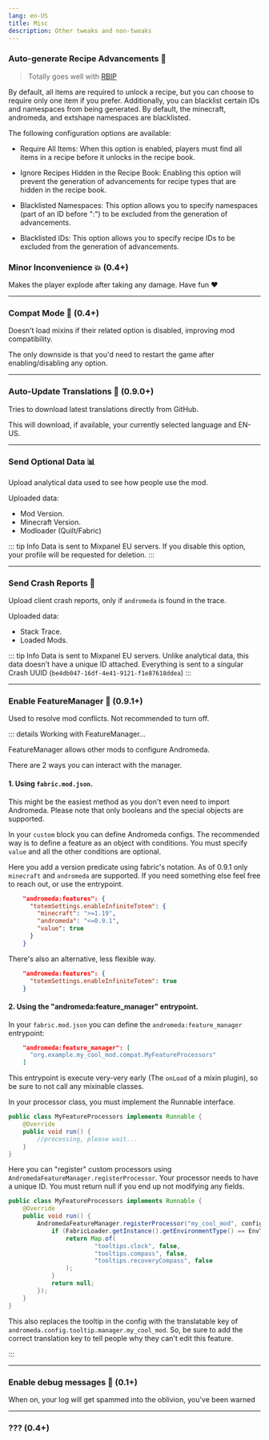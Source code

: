```yaml
---
lang: en-US
title: Misc
description: Other tweaks and non-tweaks
---
```


### Auto-generate Recipe Advancements 📗

> Totally goes well with [RBIP](https://modrinth.com/mod/rbip)

By default, all items are required to unlock a recipe, but you can choose to require only one item if you prefer. Additionally, you can blacklist certain IDs and namespaces from being generated. By default, the minecraft, andromeda, and extshape namespaces are blacklisted.

The following configuration options are available:

* Require All Items: When this option is enabled, players must find all items in a recipe before it unlocks in the recipe book.

* Ignore Recipes Hidden in the Recipe Book: Enabling this option will prevent the generation of advancements for recipe types that are hidden in the recipe book.

* Blacklisted Namespaces: This option allows you to specify namespaces (part of an ID before ":") to be excluded from the generation of advancements.

* Blacklisted IDs: This option allows you to specify recipe IDs to be excluded from the generation of advancements.

### Minor Inconvenience 💥 (0.4+)

Makes the player explode after taking any damage. Have fun ❤️

***
### Compat Mode 🧩 (0.4+)

Doesn't load mixins if their related option is disabled, improving mod compatibility.

The only downside is that you'd need to restart the game after enabling/disabling any option.

***
### Auto-Update Translations 🔁 (0.9.0+)

Tries to download latest translations directly from GitHub.

This will download, if available, your currently selected language and EN-US.

***
### Send Optional Data 📊

Upload analytical data used to see how people use the mod.

Uploaded data:
* Mod Version.
* Minecraft Version.
* Modloader (Quilt/Fabric)

::: tip Info
Data is sent to Mixpanel EU servers. If you disable this option, your profile will be requested for deletion.
:::

***
### Send Crash Reports 📑

Upload client crash reports, only if `andromeda` is found in the trace.

Uploaded data:
* Stack Trace.
* Loaded Mods.

::: tip Info
Data is sent to Mixpanel EU servers. Unlike analytical data, this data doesn't have a unique ID attached. Everything is sent to a singular Crash UUID (`be4db047-16df-4e41-9121-f1e87618ddea`)
:::

***
### Enable FeatureManager 🧩 (0.9.1+)

Used to resolve mod conflicts. Not recommended to turn off.

::: details Working with FeatureManager...

FeatureManager allows other mods to configure Andromeda.

There are 2 ways you can interact with the manager.

#### 1. Using `fabric.mod.json`.

This might be the easiest method as you don't even need to import Andromeda. Please note that only booleans and the special objects are supported.

In your `custom` block you can define Andromeda configs. The recommended way is to define a feature as an object with conditions. You must specify `value` and all the other conditions are optional.

Here you add a version predicate using fabric's notation. As of 0.9.1 only `minecraft` and `andromeda` are supported. If you need something else feel free to reach out, or use the entrypoint.

```json
    "andromeda:features": {
      "totemSettings.enableInfiniteTotem": {
        "minecraft": ">=1.19",
        "andromeda": "<=0.9.1",
        "value": true
      }
    }
```

There's also an alternative, less flexible way.

```json
    "andromeda:features": {
      "totemSettings.enableInfiniteTotem": true
    }
```

#### 2. Using the "andromeda:feature_manager" entrypoint.

In your `fabric.mod.json` you can define the `andromeda:feature_manager` entrypoint:

```json
    "andromeda:feature_manager": [
      "org.example.my_cool_mod.compat.MyFeatureProcessors"
    ]
```

This entrypoint is execute very-very early (The `onLoad` of a mixin plugin), so be sure to not call any mixinable classes.

In your processor class, you must implement the Runnable interface.

```java
public class MyFeatureProcessors implements Runnable {
    @Override
    public void run() {
        //processing, please wait...
    }
}
```

Here you can "register" custom processors using `AndromedaFeatureManager.registerProcessor`. Your processor needs to have a unique ID. You must return null if you end up not modifying any fields.

```java
public class MyFeatureProcessors implements Runnable {
    @Override
    public void run() {
        AndromedaFeatureManager.registerProcessor("my_cool_mod", config -> {
            if (FabricLoader.getInstance().getEnvironmentType() == EnvType.CLIENT) {
                return Map.of(
                        "tooltips.clock", false,
                        "tooltips.compass", false,
                        "tooltips.recoveryCompass", false
                );
            }
            return null;
        });
    }
}
```

This also replaces the tooltip in the config with the translatable key of `andromeda.config.tooltip.manager.my_cool_mod`. So, be sure to add the correct translation key to tell people why they can't edit this feature.

:::

***
### Enable debug messages 📃 (0.1+)

When on, your log will get spammed into the oblivion, you've been warned

***
### ??? (0.4+)
